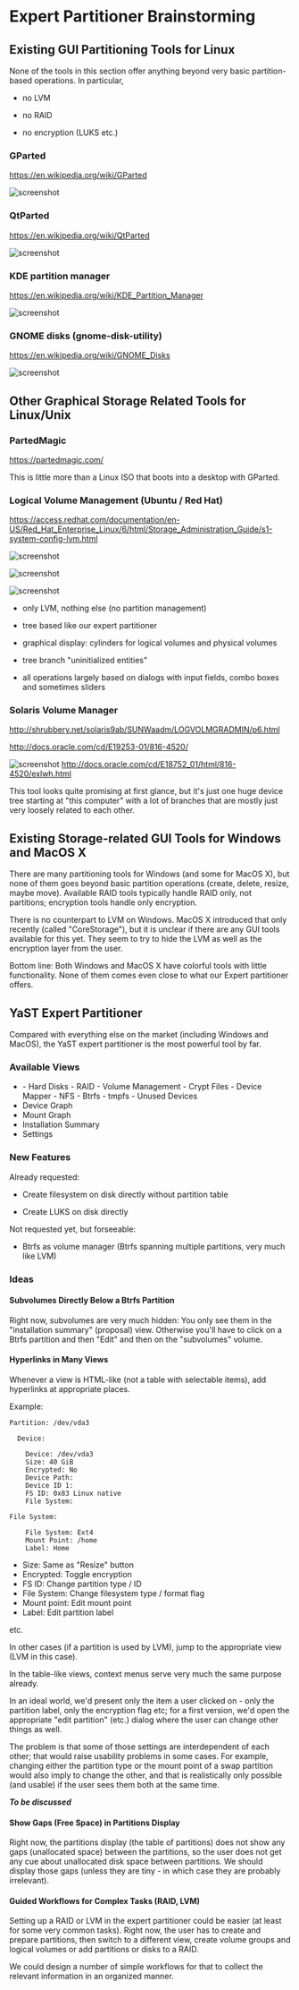 # Expert Partitioner Brainstorming

## Existing GUI Partitioning Tools for Linux


None of the tools in this section offer anything beyond very basic
partition-based operations. In particular,

- no LVM

- no RAID

- no encryption (LUKS etc.)


### GParted

https://en.wikipedia.org/wiki/GParted

![screenshot](https://upload.wikimedia.org/wikipedia/commons/2/2c/GParted_0.18_GUID_partition_table.png)



### QtParted

https://en.wikipedia.org/wiki/QtParted

![screenshot](https://upload.wikimedia.org/wikipedia/commons/f/ff/Qtparted_screenshot.png)



### KDE partition manager
  https://en.wikipedia.org/wiki/KDE_Partition_Manager

  ![screenshot](https://upload.wikimedia.org/wikipedia/commons/a/af/KDE_Partition_Manager_screenshot.jpg)



### GNOME disks (gnome-disk-utility)

https://en.wikipedia.org/wiki/GNOME_Disks

![screenshot](https://upload.wikimedia.org/wikipedia/commons/c/cd/GNOME_Disks_3.12.1.png)



## Other Graphical Storage Related Tools for Linux/Unix


### PartedMagic

https://partedmagic.com/

This is little more than a Linux ISO that boots into a desktop with GParted.


### Logical Volume Management (Ubuntu / Red Hat)

https://access.redhat.com/documentation/en-US/Red_Hat_Enterprise_Linux/6/html/Storage_Administration_Guide/s1-system-config-lvm.html


![screenshot](https://access.redhat.com/documentation/en-US/Red_Hat_Enterprise_Linux/6/html/Storage_Administration_Guide/images/lvm-main1.png)

![screenshot](https://access.redhat.com/documentation/en-US/Red_Hat_Enterprise_Linux/6/html/Storage_Administration_Guide/images/lvm-main2.png)

![screenshot](https://access.redhat.com/documentation/en-US/Red_Hat_Enterprise_Linux/6/html/Storage_Administration_Guide/images/lvm-main3.png)

- only LVM, nothing else (no partition management)

- tree based like our expert partitioner

- graphical display: cylinders for logical volumes and physical volumes

- tree branch "uninitialized entities"

- all operations largely based on dialogs with input fields, combo boxes and
  sometimes sliders


### Solaris Volume Manager

http://shrubbery.net/solaris9ab/SUNWaadm/LOGVOLMGRADMIN/p6.html

http://docs.oracle.com/cd/E19253-01/816-4520/

![screenshot](http://docs.oracle.com/cd/E18752_01/html/816-4520/figures/svm-gui.png)
http://docs.oracle.com/cd/E18752_01/html/816-4520/exlwh.html


This tool looks quite promising at first glance, but it's just one huge device
tree starting at "this computer" with a lot of branches that are mostly just
very loosely related to each other.



## Existing Storage-related GUI Tools for Windows and MacOS X

There are many partitioning tools for Windows (and some for MacOS X), but none
of them goes beyond basic partition operations (create, delete, resize, maybe
move). Available RAID tools typically handle RAID only, not partitions;
encryption tools handle only encryption.

There is no counterpart to LVM on Windows. MacOS X introduced that only
recently (called "CoreStorage"), but it is unclear if there are any GUI tools
available for this yet. They seem to try to hide the LVM as well as the
encryption layer from the user.

Bottom line: Both Windows and MacOS X have colorful tools with little
functionality. None of them comes even close to what our Expert partitioner offers.



## YaST Expert Partitioner

Compared with everything else on the market (including Windows and MacOS), the
YaST expert partitioner is the most powerful tool by far.

### Available Views

- <Hostname>
  - Hard Disks
  - RAID
  - Volume Management
  - Crypt Files
  - Device Mapper
  - NFS
  - Btrfs
  - tmpfs
  - Unused Devices
- Device Graph
- Mount Graph
- Installation Summary
- Settings


### New Features

Already requested:

- Create filesystem on disk directly without partition table

- Create LUKS on disk directly


Not requested yet, but forseeable:

- Btrfs as volume manager (Btrfs spanning multiple partitions, very much like
  LVM)



### Ideas

#### Subvolumes Directly Below a Btrfs Partition

Right now, subvolumes are very much hidden: You only see them in the
"installation summary" (proposal) view. Otherwise you'll have to click on a
Btrfs partition and then "Edit" and then on the "subvolumes" volume.


#### Hyperlinks in Many Views

Whenever a view is HTML-like (not a table with selectable items), add
hyperlinks at appropriate places.

Example:

    Partition: /dev/vda3

      Device:

        Device: /dev/vda3
        Size: 40 GiB
        Encrypted: No
        Device Path:
        Device ID 1:
        FS ID: 0x83 Linux native
        File System:

    File System:

        File System: Ext4
        Mount Point: /home
        Label: Home

- Size: Same as "Resize" button
- Encrypted: Toggle encryption
- FS ID: Change partition type / ID
- File System: Change filesystem type / format flag
- Mount point: Edit mount point
- Label: Edit partition label

etc.

In other cases (if a partition is used by LVM), jump to the appropriate view
(LVM in this case).

In the table-like views, context menus serve very much the same purpose
already.

In an ideal world, we'd present only the item a user clicked on - only the
partition label, only the encryption flag etc; for a first version, we'd open
the appropriate "edit partition" (etc.) dialog where the user can change other
things as well.

The problem is that some of those settings are interdependent of each other;
that would raise usability problems in some cases. For example, changing either
the partition type or the mount point of a swap partition would also imply to
change the other, and that is realistically only possible (and usable) if the
user sees them both at the same time.

_**To be discussed**_



#### Show Gaps (Free Space) in Partitions Display

Right now, the partitions display (the table of partitions) does not show any
gaps (unallocated space) between the partitions, so the user does not get any
cue about unallocated disk space between partitions. We should display those
gaps (unless they are tiny - in which case they are probably irrelevant).



#### Guided Workflows for Complex Tasks (RAID, LVM)

Setting up a RAID or LVM in the expert partitioner could be easier (at least
for some very common tasks). Right now, the user has to create and prepare
partitions, then switch to a different view, create volume groups and logical
volumes or add partitions or disks to a RAID.

We could design a number of simple workflows for that to collect the relevant
information in an organized manner.

